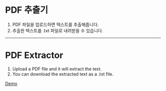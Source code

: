 # PDF 추출기

1. PDF 파일을 업로드하면 텍스트를 추출해줍니다.
2. 추출한 텍스트를 .txt 파일로 내려받을 수 있습니다.

------

# PDF Extractor

1. Upload a PDF file and it will extract the text.
2. You can download the extracted text as a .txt file.

[Demo](https://asadal-pdfextractor.streamlit.io)
